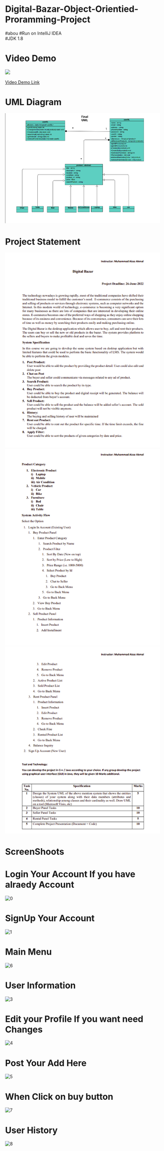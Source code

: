 # Digital-Bazar-Object-Orientied-Proramming-Project
#abou
#Run on IntelliJ IDEA  <br />
#JDK 1.8  <br />
# Video Demo

<img src="https://img.shields.io/badge/YouTube-FF0000?style=for-the-badge&logo=youtube&logoColor=white">

<a href="https://www.youtube.com/watch?v=y0PmX2KlXVE&t=127s ">Video Demo Link</a>

# UML Diagram
<img src="./images/Digital_bazar_UML.png">

# Project Statement 
<img src="./images/Manual_1.png">
<img src="./images/Manual_2.png">
<img src="./images/Manual_3.png">


# ScreenShoots
# Login Your Account If you have alraedy Account
![0](https://user-images.githubusercontent.com/97384975/180078646-2351f712-f728-494a-8c4b-c3dac61ff2e1.jpg) 

# SignUp Your Account
![1](https://user-images.githubusercontent.com/97384975/180079157-4b8e4e94-572a-4d74-9fb0-5cdbc9dce0ab.jpg)
 

 # Main Menu
 ![6](https://user-images.githubusercontent.com/97384975/180079306-5536ec97-544f-4ebd-9d7f-a290aa51c918.jpg) 

 # User Information
![3](https://user-images.githubusercontent.com/97384975/180079387-6434b9c8-8748-44e2-9bc5-08f1c5f0858d.jpg) 

 # Edit your Profile If you want need Changes 
![4](https://user-images.githubusercontent.com/97384975/180079450-4530c3d7-fffd-4bf5-a5cb-63909d9b068a.jpg) 
  
 # Post Your Add Here 
![5](https://user-images.githubusercontent.com/97384975/180079510-0e9a74a2-5c8f-46cc-b663-34945850facf.jpg) 

# When Click on buy button
![7](https://user-images.githubusercontent.com/97384975/180079752-25c89f5a-6013-46d1-b268-55b6d611a139.jpg)

 # User History
![8](https://user-images.githubusercontent.com/97384975/180079787-ddca36e2-7dad-4770-8701-64a18f232fae.jpg)


